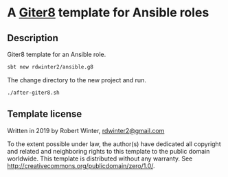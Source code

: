 A [Giter8][g8] template for Ansible roles
==========

## Description

Giter8 template for an Ansible role.

```bash
sbt new rdwinter2/ansible.g8
```

The change directory to the new project and run.
```bash
./after-giter8.sh
```

Template license
----------------
Written in 2019 by Robert Winter, rdwinter2@gmail.com

To the extent possible under law, the author(s) have dedicated all copyright and related
and neighboring rights to this template to the public domain worldwide.
This template is distributed without any warranty. See <http://creativecommons.org/publicdomain/zero/1.0/>.

[g8]: http://www.foundweekends.org/giter8/

